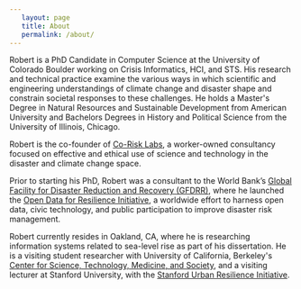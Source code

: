 ```yaml
---
   layout: page
   title: About
   permalink: /about/
---
```


Robert is a PhD Candidate in Computer Science at the University of Colorado Boulder working on Crisis Informatics, HCI, and STS. His research and technical practice examine the various ways in which scientific and engineering understandings of climate change and disaster shape and constrain societal responses to these challenges. He holds a Master's Degree in Natural Resources and Sustainable Development from American University and Bachelors Degrees in History and Political Science from the University of Illinois, Chicago.

Robert is the co-founder of <a href="http://co-risk.org">Co-Risk Labs</a>, a worker-owned consultancy focused on effective and ethical use of science and technology in the disaster and climate change space.

Prior to starting his PhD, Robert was a consultant to the World Bank’s <a href="http://gfdrr.org">Global Facility for Disaster Reduction and Recovery (GFDRR)</a>, where he launched the <a href="http://opendri.org">Open Data for Resilience Initiative</a>, a worldwide effort to harness open data, civic technology, and public participation to improve disaster risk management. 

Robert currently resides in Oakland, CA, where he is researching information systems related to sea-level rise as part of his dissertation. He is a visiting student researcher with University of California, Berkeley's <a href="http://cstms.berkeley.edu/">Center for Science, Technology, Medicine, and Society</a>, and a visiting lecturer at Stanford University, with the <a href="http://urbanresilience.stanford.edu/">Stanford Urban Resilience Initiative</a>.